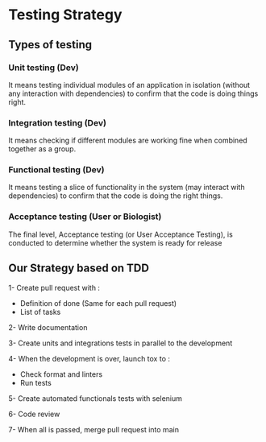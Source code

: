 # Testing Strategy

## Types of testing

### Unit testing (Dev)

It means testing individual modules of an application in isolation (without any interaction with dependencies) to confirm that the code is doing things right.

### Integration testing (Dev)

It means checking if different modules are working fine when combined together as a group.

### Functional testing (Dev)

It means testing a slice of functionality in the system (may interact with dependencies) to confirm that the code is doing the right things.

### Acceptance testing (User or Biologist)

The final level, Acceptance testing (or User Acceptance Testing), is conducted to determine whether the system is ready for release


## Our Strategy based on TDD

1- Create pull request with :

- Definition of done (Same for each pull request)
- List of tasks

2- Write documentation 

3- Create units and integrations tests in parallel to the development

4- When the development is over, launch tox to :

- Check format and linters
- Run tests

5- Create automated functionals tests with selenium

6- Code review

7- When all is passed, merge pull request into main

